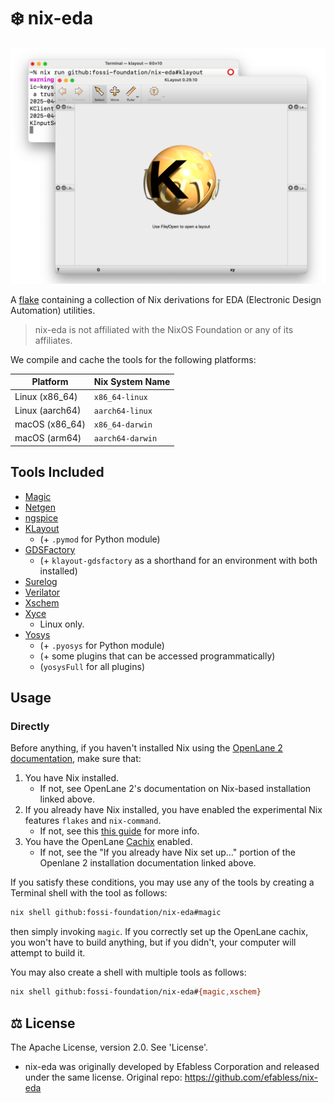# ❄️ nix-eda

![A terminal running a command to create a shell with the tool xschem installed, then invoking xschem](./screenshot.png)

A [flake](https://nixos.wiki/wiki/Flakes) containing a collection of Nix
derivations for EDA (Electronic Design Automation) utilities.

> nix-eda is not affiliated with the NixOS Foundation or any of its affiliates.

We compile and cache the tools for the following platforms:

| Platform | Nix System Name |
| - | - |
| Linux (x86_64) | `x86_64-linux` |
| Linux (aarch64) | `aarch64-linux` |
| macOS (x86_64) | `x86_64-darwin` |
| macOS (arm64) | `aarch64-darwin` |

## Tools Included
* [Magic](http://opencircuitdesign.com/magic)
* [Netgen](http://opencircuitdesign.com/netgen)
* [ngspice](https://ngspice.sourceforge.io)
* [KLayout](https://klayout.de)
    * (+ `.pymod` for Python module)
* [GDSFactory](https://github.com/gdsfactory/gdsfactory)
    * (+ `klayout-gdsfactory` as a shorthand for an environment with both installed)
* [Surelog](https://github.com/chipsalliance/Surelog)
* [Verilator](https://verilator.org)
* [Xschem](https://xschem.sourceforge.io/stefan/index.html)
* [Xyce](https://github.com/xyce/xyce)
    * Linux only.
* [Yosys](https://github.com/YosysHQ/yosys)
    * (+ `.pyosys` for Python module)
    * (+ some plugins that can be accessed programmatically)
    * (`yosysFull` for all plugins)

## Usage

### Directly

Before anything, if you haven't installed Nix using the
[OpenLane 2 documentation](https://openlane2.readthedocs.io/en/latest/getting_started/common/nix_installation/index.html),
make sure that:

1. You have Nix installed.
    * If not, see OpenLane 2's documentation on Nix-based installation linked
    above.
1. If you already have Nix installed, you have enabled the experimental Nix
   features `flakes` and `nix-command`.
    * If not, see this [this guide](https://nixos.wiki/wiki/Flakes#Other_Distros.2C_without_Home-Manager) for more info.
1. You have the OpenLane [Cachix](https://cachix.org) enabled.
    * If not, see the "If you already have Nix set up…" portion of the Openlane
    2 installation documentation linked above.

If you satisfy these conditions, you may use any of the tools by creating a Terminal shell with the tool as follows:

```sh
nix shell github:fossi-foundation/nix-eda#magic
```

then simply invoking `magic`. If you correctly set up the OpenLane cachix, you
won't have to build anything, but if you didn't, your computer will attempt to
build it.

You may also create a shell with multiple tools as follows:

```sh
nix shell github:fossi-foundation/nix-eda#{magic,xschem}
```

## ⚖️ License

The Apache License, version 2.0. See 'License'.

* nix-eda was originally developed by Efabless Corporation and released under
  the same license. Original repo: https://github.com/efabless/nix-eda
